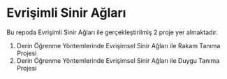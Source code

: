 # Evrişimli Sinir Ağları

Bu repoda Evrişimli Sinir Ağları ile gerçekleştirilmiş 2 proje yer almaktadır. 
  1. Derin Öğrenme Yöntemlerinde Evrişimsel Sinir Ağları ile Rakam Tanıma Projesi
  2. Derin Öğrenme Yöntemlerinde Evrişimsel Sinir Ağları ile Duygu Tanıma Projesi
  
  
